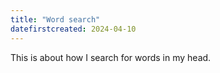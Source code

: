 ```yaml
---
title: "Word search"
datefirstcreated: 2024-04-10
---
```


This is about how I search for words in my head.